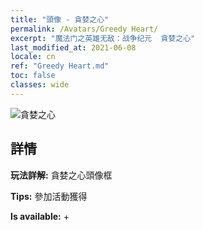 ```yaml
---
title: "頭像 - 貪婪之心"
permalink: /Avatars/Greedy Heart/
excerpt: "魔法门之英雄无敌：战争纪元  貪婪之心"
last_modified_at: 2021-06-08
locale: cn
ref: "Greedy Heart.md"
toc: false
classes: wide
---
```

 ![貪婪之心](/images/a/avatarFrame_75.png)

## 詳情

 **玩法詳解:** 貪婪之心頭像框 

 **Tips:** 參加活動獲得 

 **Is available:**  + 

